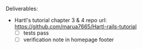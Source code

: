 Deliverables:
- Hartl's tutorial chapter 3 & 4 repo url: https://github.com/marua7665/Hartl-rails-tutorial
  - [ ] tests pass
  - [ ] verification note in homepage footer
